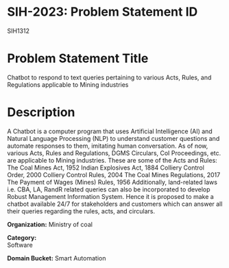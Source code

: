 # **SIH-2023: Problem Statement ID**	
SIH1312

# **Problem Statement Title**	
Chatbot to respond to text queries pertaining to various Acts, Rules, and Regulations applicable to Mining industries

# **Description**
A Chatbot is a computer program that uses Artificial Intelligence (AI) and Natural Language Processing (NLP) to understand customer questions and automate responses to them, imitating human conversation. As of now, various Acts, Rules and Regulations, DGMS Circulars, CoI Proceedings, etc. are applicable to Mining industries. These are some of the Acts and Rules: The Coal Mines Act, 1952 Indian Explosives Act, 1884 Colliery Control Order, 2000 Colliery Control Rules, 2004 The Coal Mines Regulations, 2017 The Payment of Wages (Mines) Rules, 1956 Additionally, land-related laws i.e. CBA, LA, RandR related queries can also be incorporated to develop Robust Management Information System. Hence it is proposed to make a chatbot available 24/7 for stakeholders and customers which can answer all their queries regarding the rules, acts, and circulars.

**Organization:**
Ministry of coal

**Category:**	
Software

**Domain Bucket:**
Smart Automation
